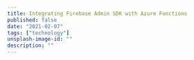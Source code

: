 ```yaml
---
title: Integrating Firebase Admin SDK with Azure Functions
published: false
date: "2021-02-07"
tags: ["technology"]
unsplash-image-id: ""
description: ""
---
```

